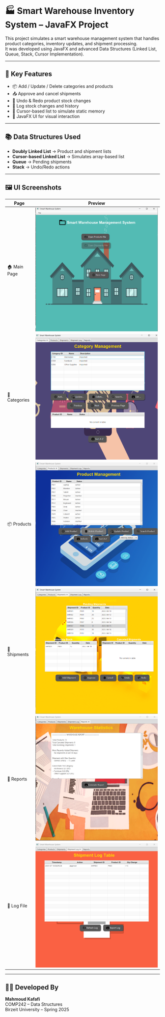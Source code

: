# 🏭 Smart Warehouse Inventory System – JavaFX Project

This project simulates a smart warehouse management system that handles product categories, inventory updates, and shipment processing.  
It was developed using JavaFX and advanced Data Structures (Linked List, Queue, Stack, Cursor Implementation).

---

## 🧠 Key Features

- 📦 Add / Update / Delete categories and products
- 📤 Approve and cancel shipments
- 🔁 Undo & Redo product stock changes
- 📂 Log stock changes and history
- 🧭 Cursor-based list to simulate static memory
- 🎨 JavaFX UI for visual interaction

---

## 📚 Data Structures Used

- **Doubly Linked List** → Product and shipment lists  
- **Cursor-based Linked List** → Simulates array-based list  
- **Queue** → Pending shipments  
- **Stack** → Undo/Redo actions

---

## 🖼️ UI Screenshots

| Page | Preview |
|------|---------|
| 🏠 Main Page | ![Main](./assets/Main_Page.png) |
| 📁 Categories | ![Category](./assets/Catrgory_Page.png) |
| 📦 Products | ![Products](./assets/Products_Page.png) |
| 🚚 Shipments | ![Shipments](./assets/Shippments_Page.png) |
| 📑 Reports | ![Reports](./assets/reports_Page.png) |
| 📜 Log File | ![Log](./assets/LogFile_Page.png) |

---

## 👨‍💻 Developed By

**Mahmoud Kafafi**  
COMP242 – Data Structures  
Birzeit University – Spring 2025
